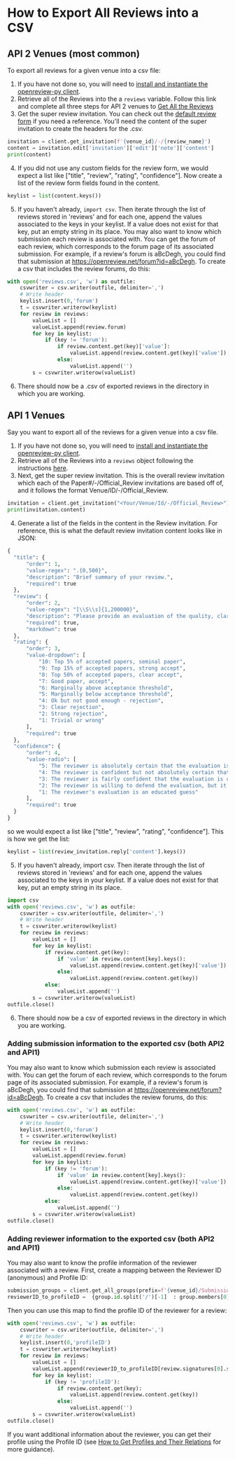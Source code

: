 # How to Export All Reviews into a CSV

## API 2 Venues (most common)

To export all reviews for a given venue into a csv file:

1. If you have not done so, you will need to [install and instantiate the openreview-py client](../../getting-started/using-the-api/installing-and-instantiating-the-python-client.md).&#x20;
2. Retrieve all of the Reviews into the a `reviews` variable. Follow this link and complete all three steps for API 2 venues to [Get All the Reviews](how-to-get-all-reviews.md#venues-using-api-v2)&#x20;
3. Get the super review invitation. You can check out the [default review form](../../reference/default-forms/default-review-form.md#api-v2-json) if you need a reference. You'll need the content of the super invitation to create the headers for the .csv.

```python
invitation = client.get_invitation(f'{venue_id}/-/{review_name}')
content = invitation.edit['invitation']['edit']['note']['content']
print(content)
```

4. If you did not use any custom fields for the review form, we would expect a list like \["title", "review", "rating", "confidence"]. Now create a list of the review form fields found in the content.

```python
keylist = list(content.keys())
```

5. If you haven't already, `import csv`. Then iterate through the list of reviews stored in 'reviews' and for each one, append the values associated to the keys in your keylist. If a value does not exist for that key, put an empty string in its place. You may also want to know which submission each review is associated with. You can get the forum of each review, which corresponds to the forum page of its associated submission. For example, if a review's forum is aBcDegh, you could find that submission at https://openreview.net/forum?id=aBcDegh. To create a csv that includes the review forums, do this:

```python
with open('reviews.csv', 'w') as outfile:
    csvwriter = csv.writer(outfile, delimiter=',')
    # Write header 
    keylist.insert(0,'forum')
    t = csvwriter.writerow(keylist)
    for review in reviews:
        valueList = []
        valueList.append(review.forum)
        for key in keylist:
            if (key != 'forum'):
                if review.content.get(key)['value']:
                    valueList.append(review.content.get(key)['value'])
                else:
                    valueList.append('')
        s = csvwriter.writerow(valueList)
```

6. There should now be a .csv of exported reviews in the directory in which you are working.&#x20;

## API 1 Venues

Say you want to export all of the reviews for a given venue into a csv file.&#x20;

1. If you have not done so, you will need to [install and instantiate the openreview-py client](../../getting-started/using-the-api/installing-and-instantiating-the-python-client.md).&#x20;
2. Retrieve all of the Reviews into a `reviews` object following the instructions [here](how-to-get-all-reviews.md).&#x20;
3. Next, get the super review invitation. This is the overall review invitation which each of the Paper#/-/Official\_Review invitations are based off of, and it follows the format Venue/ID/-/Official\_Review.&#x20;

```python
invitation = client.get_invitation("<Your/Venue/Id/-/Official_Review>")
print(invitation.content)
```

4. Generate a list of the fields in the content in the Review invitation. For reference, this is what the default review invitation content looks like in JSON:&#x20;

```python
{
  "title": {
      "order": 1,
      "value-regex": ".{0,500}",
      "description": "Brief summary of your review.",
      "required": true
  },
  "review": {
      "order": 2,
      "value-regex": "[\\S\\s]{1,200000}",
      "description": "Please provide an evaluation of the quality, clarity, originality and significance of this work, including a list of its pros and cons (max 200000 characters). Add formatting using Markdown and formulas using LaTeX. For more information see https://openreview.net/faq",
      "required": true,
      "markdown": true
  },
  "rating": {
      "order": 3,
      "value-dropdown": [
          "10: Top 5% of accepted papers, seminal paper",
          "9: Top 15% of accepted papers, strong accept",
          "8: Top 50% of accepted papers, clear accept",
          "7: Good paper, accept",
          "6: Marginally above acceptance threshold",
          "5: Marginally below acceptance threshold",
          "4: Ok but not good enough - rejection",
          "3: Clear rejection",
          "2: Strong rejection",
          "1: Trivial or wrong"
      ],
      "required": true
  },
  "confidence": {
      "order": 4,
      "value-radio": [
          "5: The reviewer is absolutely certain that the evaluation is correct and very familiar with the relevant literature",
          "4: The reviewer is confident but not absolutely certain that the evaluation is correct",
          "3: The reviewer is fairly confident that the evaluation is correct",
          "2: The reviewer is willing to defend the evaluation, but it is quite likely that the reviewer did not understand central parts of the paper",
          "1: The reviewer's evaluation is an educated guess"
      ],
      "required": true
  }
}
```

so we would expect a list like \["title", "review", "rating", "confidence"]. This is how we get the list:

```python
keylist = list(review_invitation.reply['content'].keys())
```

5. If you haven't already, import csv. Then iterate through the list of reviews stored in 'reviews' and for each one, append the values associated to the keys in your keylist. If a value does not exist for that key, put an empty string in its place.&#x20;

```python
import csv
with open('reviews.csv', 'w') as outfile:
    csvwriter = csv.writer(outfile, delimiter=',')
    # Write header 
    t = csvwriter.writerow(keylist)
    for review in reviews:
        valueList = []
        for key in keylist:
            if review.content.get(key):
                if 'value' in review.content[key].keys():
                    valueList.append(review.content.get(key)['value'])
                else:
                    valueList.append(review.content.get(key))
            else:
                valueList.append('')
        s = csvwriter.writerow(valueList)
outfile.close()  
```

6. There should now be a csv of exported reviews in the directory in which you are working.&#x20;

### Adding submission information to the exported csv (both API2 and API1)

You may also want to know which submission each review is associated with. You can get the forum of each review, which corresponds to the forum page of its associated submission. For example, if a review's forum is aBcDegh, you could find that submission at https://openreview.net/forum?id=aBcDegh. To create a csv that includes the review forums, do this:

```python
with open('reviews.csv', 'w') as outfile:
    csvwriter = csv.writer(outfile, delimiter=',')
    # Write header 
    keylist.insert(0,'forum')
    t = csvwriter.writerow(keylist)
    for review in reviews:
        valueList = []
        valueList.append(review.forum)
        for key in keylist:
            if (key != 'forum'):
                if 'value' in review.content[key].keys():
                    valueList.append(review.content.get(key)['value'])
                else:
                    valueList.append(review.content.get(key))
            else:
                valueList.append('')
        s = csvwriter.writerow(valueList)
outfile.close()      
```

### Adding reviewer information to the exported csv (both API2 and API1)

You may also want to know the profile information of the reviewer associated with a review. First, create a mapping between the Reviewer ID (anonymous) and Profile ID:

```python
submission_groups = client.get_all_groups(prefix=f'{venue_id}/Submission')
reviewerID_to_profileID =  {group.id.split('/')[-1]  : group.members[0] for group in submission_groups if '/Reviewer_' in group.id}
```

Then you can use this map to find the profile ID of the reviewer for a review:

```python
with open('reviews.csv', 'w') as outfile:
    csvwriter = csv.writer(outfile, delimiter=',')
    # Write header 
    keylist.insert(0,'profileID')
    t = csvwriter.writerow(keylist)
    for review in reviews:
        valueList = []
        valueList.append(reviewerID_to_profileID[review.signatures[0].split('/')[-1]])
        for key in keylist:
            if (key != 'profileID'):
                if review.content.get(key):
                    valueList.append(review.content.get(key))
                else:
                    valueList.append('')
        s = csvwriter.writerow(valueList)
outfile.close()    
```

If you want additional information about the reviewer, you can get their profile using the Profile ID (see [How to Get Profiles and Their Relations](how-to-get-profiles-and-their-relations.md) for more guidance).



